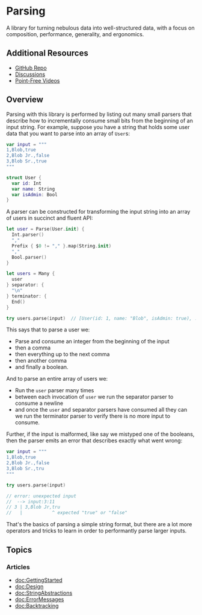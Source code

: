 # Parsing

A library for turning nebulous data into well-structured data, with a focus on composition, 
performance, generality, and ergonomics.

## Additional Resources

- [GitHub Repo](https://github.com/pointfreeco/swift-parsing/)
- [Discussions](https://github.com/pointfreeco/swift-parsing/discussions)
- [Point-Free Videos](https://www.pointfree.co/collections/parsing)

## Overview

Parsing with this library is performed by listing out many small parsers that describe how to 
incrementally consume small bits from the beginning of an input string. For example, suppose you
have a string that holds some user data that you want to parse into an array of `User`s:

```swift
var input = """
1,Blob,true
2,Blob Jr.,false
3,Blob Sr.,true
"""

struct User {
  var id: Int
  var name: String
  var isAdmin: Bool
}
```

A parser can be constructed for transforming the input string into an array of users in succinct 
and fluent API:

```swift
let user = Parse(User.init) {
  Int.parser()
  ","
  Prefix { $0 != "," }.map(String.init)
  ","
  Bool.parser()
}

let users = Many {
  user
} separator: {
  "\n"
} terminator: { 
  End()
}

try users.parse(input)  // [User(id: 1, name: "Blob", isAdmin: true), ...]
```

This says that to parse a user we:

* Parse and consume an integer from the beginning of the input
* then a comma
* then everything up to the next comma
* then another comma
* and finally a boolean. 

And to parse an entire array of users we:

* Run the `user` parser many times
* between each invocation of `user` we run the separator parser to consume a newline
* and once the `user` and separator parsers have consumed all they can we run the terminator
parser to verify there is no more input to consume.

Further, if the input is malformed, like say we mistyped one of the booleans, then the parser emits 
an error that describes exactly what went wrong:

```swift
var input = """
1,Blob,true
2,Blob Jr.,false
3,Blob Sr.,tru
"""

try users.parse(input)

// error: unexpected input
//  --> input:3:11
// 3 | 3,Blob Jr,tru
//   |           ^ expected "true" or "false"
```

That's the basics of parsing a simple string format, but there are a lot more operators and tricks
to learn in order to performantly parse larger inputs.

## Topics

### Articles

* <doc:GettingStarted>
* <doc:Design>
* <doc:StringAbstractions>
* <doc:ErrorMessages>
* <doc:Backtracking>

